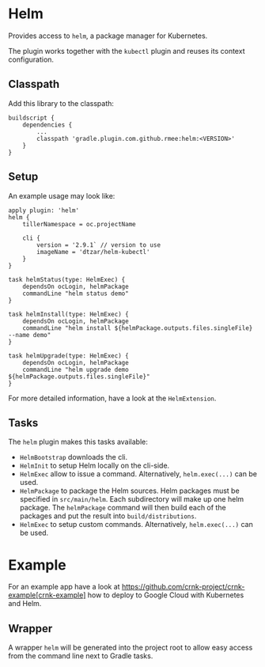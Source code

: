 # Helm

Provides access to `helm`, a package manager for Kubernetes.

The plugin works together with the `kubectl` plugin and reuses its context configuration.


## Classpath

Add this library to the classpath:

```
buildscript {
	dependencies {
	    ...
		classpath 'gradle.plugin.com.github.rmee:helm:<VERSION>'
	}
}
```


## Setup

An example usage may look like:

```
apply plugin: 'helm'
helm {
	tillerNamespace = oc.projectName

	cli {
		version = '2.9.1` // version to use
		imageName = 'dtzar/helm-kubectl'
	}
}

task helmStatus(type: HelmExec) {
	dependsOn ocLogin, helmPackage
	commandLine "helm status demo"
}

task helmInstall(type: HelmExec) {
	dependsOn ocLogin, helmPackage
	commandLine "helm install ${helmPackage.outputs.files.singleFile} --name demo"
}

task helmUpgrade(type: HelmExec) {
	dependsOn ocLogin, helmPackage
	commandLine "helm upgrade demo ${helmPackage.outputs.files.singleFile}"
}
```

For more detailed information, have a look at the `HelmExtension`.


## Tasks

The `helm` plugin makes this tasks available:

- `HelmBootstrap` downloads the cli.
- `HelmInit` to setup Helm locally on the cli-side.
- `HelmExec` allow to issue a command. Alternatively, `helm.exec(...)` can be used.
- `HelmPackage` to package the Helm sources. Helm packages must be specified in `src/main/helm`. Each subdirectory will make up one helm package.
  The `helmPackage` command will then build each of the packages and put the result into
  `build/distributions`.
- `HelmExec` to setup custom commands. Alternatively, `helm.exec(...)` can be used.


# Example

For an example app have a look at https://github.com/crnk-project/crnk-example[crnk-example] how to deploy
to Google Cloud with Kubernetes and Helm.


## Wrapper

A wrapper `helm` will be generated into the project root to allow easy access from the command line next to Gradle tasks.







